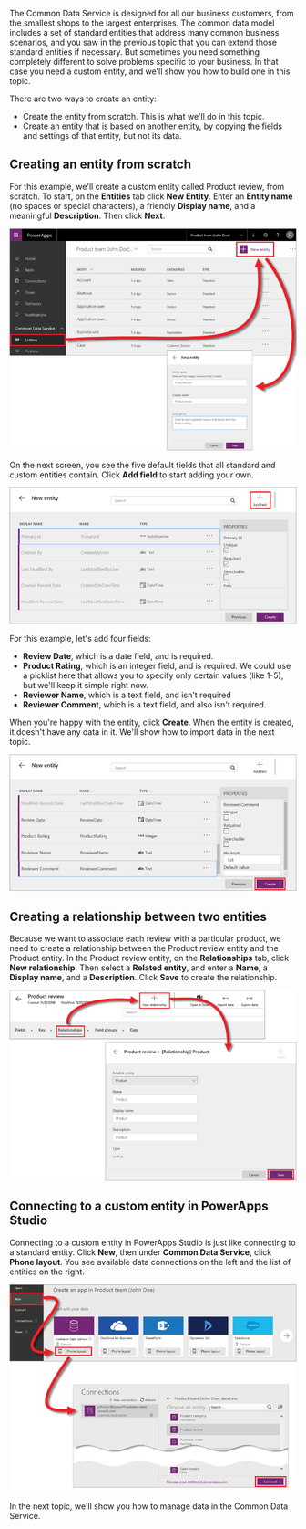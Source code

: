The Common Data Service is designed for all our business customers, from the smallest shops to the largest enterprises. The common data model includes a set of standard entities that address many common business scenarios, and you saw in the previous topic that you can extend those standard entities if necessary. But sometimes you need something completely different to solve problems specific to your business. In that case you need a custom entity, and we'll show you how to build one in this topic.

There are two ways to create an entity:

* Create the entity from scratch. This is what we'll do in this topic.
* Create an entity that is based on another entity, by copying the fields and settings of that entity, but not its data.

## Creating an entity from scratch
For this example, we'll create a custom entity called Product review, from scratch. To start, on the **Entities** tab click **New Entity**. Enter an **Entity name** (no spaces or special characters), a friendly **Display name**, and a meaningful **Description**. Then click **Next**.

![New entity](./media/learning-common-data-service-custom-entities/new-entity.png)

On the next screen, you see the five default fields that all standard and custom entities contain. Click **Add field** to start adding your own.

![Default entity fields](./media/learning-common-data-service-custom-entities/default-fields.png)

For this example, let's add four fields:

* **Review Date**, which is a date field, and is required.
* **Product Rating**, which is an integer field, and is required. We could use a picklist here that allows you to specify only certain values (like 1-5), but we'll keep it simple right now.
* **Reviewer Name**, which is a text field, and isn't required
* **Reviewer Comment**, which is a text field, and also isn't required. 

When you're happy with the entity, click **Create**. When the entity is created, it doesn't have any data in it. We'll show how to import data in the next topic.

![Custom entity fields](./media/learning-common-data-service-custom-entities/custom-fields.png)

## Creating a relationship between two entities
Because we want to associate each review with a particular product, we need to create a relationship between the Product review entity and the Product entity. In the Product review entity, on the **Relationships** tab, click **New relationship**. Then select a **Related entity**, and enter a **Name**, a **Display name**, and a **Description**. Click **Save** to create the relationship.

![Create relationship between entities](./media/learning-common-data-service-custom-entities/create-entity-relationship.png)

## Connecting to a custom entity in PowerApps Studio
Connecting to a custom entity in PowerApps Studio is just like connecting to a standard entity. Click **New**, then under **Common Data Service**, click **Phone layout**. You see available data connections on the left and the list of entities on the right.

![Connect to entity in PowerApps Studio](./media/learning-common-data-service-custom-entities/connect-to-custom-entity.png)

In the next topic, we'll show you how to manage data in the Common Data Service.

